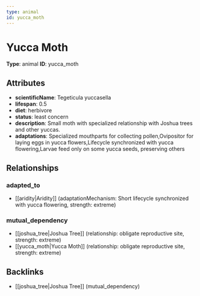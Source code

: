 ```yaml
---
type: animal
id: yucca_moth
---
```


# Yucca Moth

**Type**: animal
**ID**: yucca_moth

## Attributes

- **scientificName**: Tegeticula yuccasella
- **lifespan**: 0.5
- **diet**: herbivore
- **status**: least concern
- **description**: Small moth with specialized relationship with Joshua trees and other yuccas.
- **adaptations**: Specialized mouthparts for collecting pollen,Ovipositor for laying eggs in yucca flowers,Lifecycle synchronized with yucca flowering,Larvae feed only on some yucca seeds, preserving others

## Relationships

### adapted_to

- [[aridity|Aridity]] (adaptationMechanism: Short lifecycle synchronized with yucca flowering, strength: extreme)

### mutual_dependency

- [[joshua_tree|Joshua Tree]] (relationship: obligate reproductive site, strength: extreme)
- [[yucca_moth|Yucca Moth]] (relationship: obligate reproductive site, strength: extreme)

## Backlinks

- [[joshua_tree|Joshua Tree]] (mutual_dependency)

